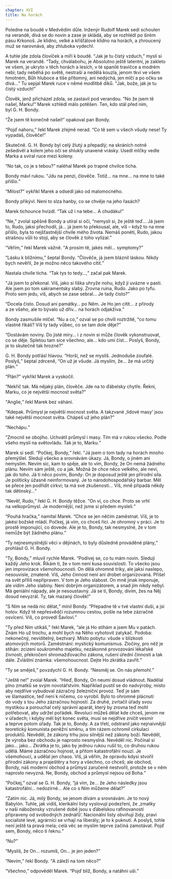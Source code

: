 ```yaml
---
chapter: XVI
title: Na horách
---
```


Poledne na&nbsp;boudě v&nbsp;Medvědím důle.
Inženýr Rudolf Marek sedí schoulen na&nbsp;verandě, dívá se do&nbsp;novin a&nbsp;zase je skládá, aby&nbsp;se rozhlédl po&nbsp;širém pásu Krkonoš.
Je klidno, velké a&nbsp;křišťálové klidno na&nbsp;horách, a&nbsp;zhroucený muž se narovnává, aby&nbsp;zhluboka&nbsp;vydechl.

A&nbsp;tuhle jde zdola človíček a&nbsp;míří k&nbsp;boudě.
<q>Jak je tu čistý vzduch,</q> myslí si Marek na&nbsp;verandě.
<q>Tady, chválabohu, je&nbsp;Absolutno ještě latentní, je&nbsp;zakleto ve&nbsp;všem, je&nbsp;ukryto v&nbsp;těch horách a&nbsp;lesích, v&nbsp;té spanilé travičce a&nbsp;modrém nebi; tady neběhá po&nbsp;světě, nestraší a&nbsp;nedělá kouzla, jenom tkví ve&nbsp;všem hmotném, Bůh&nbsp;hluboce a&nbsp;tiše přítomný, ani&nbsp;nedýchá, jen&nbsp;mlčí a&nbsp;po&nbsp;očku se dívá…</q>
Tu sepjal Marek ruce v&nbsp;němé modlitbě díků.
<q>Jak, bože, jak&nbsp;je tu čistý vzduch!</q>

Člověk, jenž přicházel zdola, se&nbsp;zastavil pod verandou.
<q>No že&nbsp;jsem tě našel, Marku!</q>
Marek vzhlédl málo potěšen.
Ten, kdo&nbsp;stál před ním, byl&nbsp;G.&nbsp;H.&nbsp;Bondy.

<q>Že&nbsp;jsem tě konečně našel!</q>
opakoval pan&nbsp;Bondy.

<q>Pojď nahoru,</q> řekl Marek zřejmě nerad.
<q>Co tě sem u&nbsp;všech všudy nese!
Ty vypadáš, člověče!</q>

Skutečně.
G.&nbsp;H.&nbsp;Bondy byl celý žlutý a&nbsp;přepadlý; na&nbsp;skráních notně zešedivěl a&nbsp;kolem jeho očí se shlukly unavené vrásky.
Usedl mlčky vedle
Marka a&nbsp;svíral ruce mezi&nbsp;koleny.

<q>No tak, co&nbsp;je s&nbsp;tebou?</q>
naléhal Marek po&nbsp;trapné chvilce&nbsp;ticha.

Bondy mávl rukou.
<q>Jdu na&nbsp;penzi, člověče.
Totiž… na&nbsp;mne… na&nbsp;mne to také přišlo.</q>

<q>Milost?</q>
vykřikl Marek a&nbsp;odsedl jako od&nbsp;malomocného.

Bondy přikývl.
Není to slza hanby, co&nbsp;se chvěje na&nbsp;jeho&nbsp;řasách?

Marek tichounce hvízdl.
<q>Tak už&nbsp;i&nbsp;na&nbsp;tebe… A&nbsp;chudáku!</q>

<q>Ne,</q> zvolal spěšně Bondy a&nbsp;utíral si oči, <q>nemysli si, že&nbsp;ještě teď… Já jsem to, Rudo, jaksi přechodil, já… já jsem to překousal, ale, víš
– když to na&nbsp;mne přišlo, byla to nejšťastnější chvíle mého života.
Nemáš ponětí, Rudo, jakou strašnou vůli to stojí, aby&nbsp;se člověk z&nbsp;toho vylízal.</q>

<q>Věřím,</q> řekl Marek vážně.
<q>A&nbsp;prosím tě, jakés měl…
symptomy?</q>

<q>Lásku k&nbsp;bližnímu,</q> šeptal Bondy.
<q>Člověče, já&nbsp;jsem bláznil láskou.
Nikdy bych nevěřil, že&nbsp;je možno něco takového cítit.</q>

Nastala chvíle ticha.
<q>Tak tys to tedy…,</q> začal pak&nbsp;Marek.

<q>Já jsem to překonal.
Víš, jako si liška uhryže nohu, když jí uvázne v&nbsp;pasti.
Ale jsem po&nbsp;tom sakramentsky slabý.
Zrovna ruina, Rudo.
Jako po&nbsp;tyfu.
Proto sem jedu, víš, abych se zase sebral… Je tady čisto?</q>

<q>Docela čisto.
Dosud ani památky… po&nbsp;Něm.
Je Ho jen cítit… z&nbsp;přírody a&nbsp;ze&nbsp;všeho, ale&nbsp;to bývalo už&nbsp;dřív… na&nbsp;horách odjakživa.</q>

Bondy zasmušile mlčel.
<q>Nu a&nbsp;co,</q> ozval se po&nbsp;chvíli roztržitě, <q>co tomu vlastně říkáš?
Víš ty tady vůbec, co&nbsp;se tam dole děje?</q>

<q>Dostávám noviny.
Do&nbsp;jisté míry… i&nbsp;z&nbsp;novin si může člověk vykonstruovat, co&nbsp;se děje.
Spletou tam sice všechno, ale… kdo umí číst… Poslyš, Bondy, je&nbsp;to skutečně tak hrozné?</q>

G.&nbsp;H.&nbsp;Bondy potřásl hlavou.
<q>Horší, než&nbsp;se myslíš.
Jednoduše zoufalé.
Poslyš,</q> šeptal zdrceně, <q>On už&nbsp;je všude.
Já myslím, že… že&nbsp;má určitý plán.</q>

<q>Plán?</q>
vykřikl Marek a&nbsp;vyskočil.

<q>Nekřič tak.
Má nějaký plán, člověče.
Jde na&nbsp;to ďábelsky chytře.
Řekni, Marku, co&nbsp;je největší mocnost světa?</q>

<q>Anglie,</q> řekl Marek bez&nbsp;váhání.

<q>Kdepak.
Průmysl je největší mocnost světa.
A&nbsp;takzvané
,lidové masy‘ jsou také největší mocnost světa.
Chápeš už&nbsp;jeho plán?</q>

<q>Nechápu.</q>

<q>Zmocnil se obojího.
Uchvátil průmysl i&nbsp;masy.
Tím má v&nbsp;rukou všecko.
Podle všeho myslí na&nbsp;světovládu.
Tak je to, Marku.</q>

Marek si sedl.
<q>Počkej, Bondy,</q> řekl.
<q>Já jsem o&nbsp;tom tady na&nbsp;horách mnoho přemýšlel.
Sleduji všecko a&nbsp;srovnávám úkazy.
Já, Bondy, o&nbsp;jiném ani nemyslím.
Nevím sic, kam&nbsp;to spěje, ale&nbsp;to vím, Bondy, že&nbsp;On nemá žádného plánu.
Nevím sám ještě, co&nbsp;a&nbsp;jak.
Možná že&nbsp;chce něco velkého, ale&nbsp;neví, jak&nbsp;do&nbsp;toho.
Já ti něco povím, Bondy: On je doposud ještě jen přírodní síla.
Je politicky úžasně neinformovaný.
Je to národohospodářský barbar.
Měl se přece jen podřídit církvi; ta má své zkušenosti… Víš, mně&nbsp;připadá někdy tak dětinský…</q>

<q>Nevěř, Rudo,</q> řekl G.&nbsp;H.&nbsp;Bondy těžce.
<q>On ví, co&nbsp;chce.
Proto se vrhl na&nbsp;velkoprůmysl.
Je modernější, než&nbsp;jsme si předem mysleli.</q>

<q>Pouhá hračka,</q> namítal Marek.
<q>Chce se jen něčím zaměstnat.
Víš, je&nbsp;to jakési božské mládí.
Počkej, já&nbsp;vím, co&nbsp;chceš říci.
Je ohromný v&nbsp;práci.
Je to prostě imponující, co&nbsp;dovede.
Ale je to, Bondy, tak&nbsp;nesmyslné, že&nbsp;v&nbsp;tom nemůže být žádného plánu.</q>

<q>Ty nejnesmyslnější věci v&nbsp;dějinách, to&nbsp;byly důsledně prováděné plány,</q> prohlásil G.&nbsp;H.&nbsp;Bondy.

<q>Ty, Bondy,</q> mluvil rychle Marek.
<q>Podívej se, co&nbsp;tu mám novin.
Sleduji každý Jeho krok.
Říkám ti, že&nbsp;v&nbsp;tom není kusa souvislosti.
To všecko jsou jen improvizace všemohoucnosti.
On dělá ohromné triky, ale&nbsp;jaksi naslepo, nesouvisle, zmateně.
Víš, Jeho činnost není ani drobet organizovaná.
Přišel na&nbsp;svět příliš nepřipraven.
V&nbsp;tom je Jeho slabost.
On mně jinak imponuje, ale&nbsp;vidím Jeho slabiny.
Není dobrým organizátorem, a&nbsp;snad jím nikdy nebyl.
Má geniální nápady, ale&nbsp;je nesoustavný.
Já se ti, Bondy, divím, žes&nbsp;na&nbsp;Něj dosud nevyzrál.
Ty, tak&nbsp;mazaný člověk!</q>

<q>S&nbsp;Ním se nedá nic dělat,</q> mínil Bondy.
<q>Přepadne tě v&nbsp;tvé vlastní duši, a&nbsp;jsi hotov.
Když tě nepřesvědčí rozumnou cestou, pošle na&nbsp;tebe zázračné osvícení.
Víš, co&nbsp;provedl Šavlovi.</q>

<q>Ty před Ním utíkáš,</q> řekl Marek, <q>ale já Ho stíhám a&nbsp;jsem Mu v&nbsp;patách.
Znám Ho už&nbsp;trochu, a&nbsp;mohl bych na&nbsp;Něho vyhotovit zatykač.
Podoba: nekonečný, neviditelný, beztvarý.
Místo pobytu: všude v&nbsp;blízkosti atomových motorů.
Zaměstnání: mystický komunismus.
Zločiny, pro&nbsp;něž je stíhán: zcizení soukromého majetku, nezákonné provozování lékařské živnosti, překročení shromažďovacího zákona, rušení úřední činnosti a&nbsp;tak dále.
Zvláštní známka: všemohoucnost.
Dejte Ho zkrátka zavřít.</q>

<q>Ty se směješ,</q> povzdychl G.&nbsp;H.&nbsp;Bondy.
<q>Nesměj se.
On nás přemohl.</q>

<q>Ještě ne!</q>
zvolal Marek.
<q>Hleď, Bondy, On&nbsp;neumí dosud vládnout.
Nadělal plno zmatků se svým novotářstvím.
Například pustil se do&nbsp;nadvýroby, místo aby nejdříve vybudoval zázračný železniční provoz.
Teď je sám ve&nbsp;šlamastice, teď&nbsp;není k&nbsp;ničemu, co&nbsp;vyrobil.
Bylo to ohromné plácnutí do&nbsp;vody s&nbsp;tou Jeho zázračnou hojností.
Za&nbsp;druhé, zvrtačil úřady svou mystikou a&nbsp;porouchal celý správní aparát, který by zrovna teď mohl potřebovat, aby&nbsp;udržel pořádek.
Revoluci můžeš dělat kde chceš, jenom ne v&nbsp;úřadech; i&nbsp;kdyby měl být konec světa, musí se nejdříve zničit vesmír a&nbsp;teprve potom úřady.
Tak je to, Bondy.
A&nbsp;za&nbsp;třetí, odstranil jako nejnaivnější teoretický komunista peněžní směnu, a&nbsp;tím rázem ochromil cirkulaci produktů.
Nevěděl, že&nbsp;zákony trhu jsou silnější než zákony boží.
Nevěděl, že&nbsp;výroba bez obchodu je naprosto nesmyslná.
Nevěděl nic.
Počínal si jako… jako… Zkrátka je to, jako by jednou rukou rušil to, co&nbsp;druhou rukou udělá.
Máme zázračnou hojnost, a&nbsp;přitom katastrofální nouzi.
Je všemohoucí, a&nbsp;udělal jen chaos.
Víš, já&nbsp;věřím, že&nbsp;opravdu kdysi stvořil přírodní zákony a&nbsp;praještěry a&nbsp;hory a&nbsp;všechno, co&nbsp;chceš; ale obchod, Bondy, náš&nbsp;moderní obchod a&nbsp;průmysl zaručeně nestvořil, protože se v&nbsp;něm naprosto nevyzná.
Ne, Bondy, obchod a&nbsp;průmysl nejsou od&nbsp;Boha.</q>

<q>Počkej,</q> ozval se G.&nbsp;H.&nbsp;Bondy, <q>já vím, že… že&nbsp;Jeho následky jsou katastrofální… nedozírné… Ale co s&nbsp;Ním můžeme dělat?</q>

<q>Zatím nic.
Já, milý Bondy, se&nbsp;jenom dívám a&nbsp;srovnávám.
Je to nový Babylón.
Tuhle, jak&nbsp;vidíš, klerikální listy vyslovují podezření, že&nbsp;,zmatky v&nbsp;naší nábožensky vzrušené době jsou s&nbsp;ďábelskou rafinovaností připraveny od&nbsp;svobodných zednářů‘. Nacionální listy obviňují židy, praví socialisté levé, agrárníci se vrhají na&nbsp;liberály; je to k&nbsp;puknutí.
A&nbsp;poslyš, tohle není ještě ta pravá mela; celá věc se myslím teprve začíná zamotávat.
Pojď sem, Bondy, něco ti řeknu.</q>

<q>Nu?</q>

<q>Myslíš, že&nbsp;On… rozumíš, On… je jen jeden?</q>

<q>Nevím,</q> řekl Bondy.
<q>A&nbsp;záleží na&nbsp;tom něco?</q>

<q>Všechno,</q> odpověděl Marek.
<q>Pojď blíž, Bondy, a&nbsp;natáhni uši.</q>
